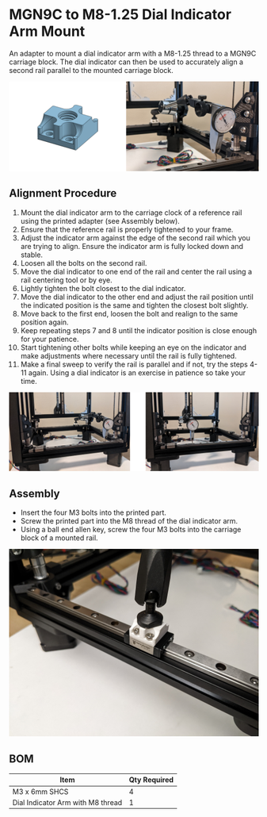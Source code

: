 # MGN9C to M8-1.25 Dial Indicator Arm Mount

An adapter to mount a dial indicator arm with a M8-1.25 thread to a MGN9C carriage block. The dial indicator can then be used to accurately align a second rail parallel to the mounted carriage block.

![CAD](Images/cad.png)

## Alignment Procedure

1. Mount the dial indicator arm to the carriage clock of a reference rail using the printed adapter (see Assembly below).
2. Ensure that the reference rail is properly tightened to your frame.
3. Adjust the indicator arm against the edge of the second rail which you are trying to align. Ensure the indicator arm is fully locked down and stable.
4. Loosen all the bolts on the second rail.
5. Move the dial indicator to one end of the rail and center the rail using a rail centering tool or by eye.
6. Lightly tighten the bolt closest to the dial indicator.
7. Move the dial indicator to the other end and adjust the rail position until the indicated position is the same and tighten the closest bolt slightly.
8. Move back to the first end, loosen the bolt and realign to the same position again.
9. Keep repeating steps 7 and 8 until the indicator position is close enough for your patience.
10. Start tightening other bolts while keeping an eye on the indicator and make adjustments where necessary until the rail is fully tightened.
11. Make a final sweep to verify the rail is parallel and if not, try the steps 4-11 again. Using a dial indicator is an exercise in patience so take your time.

![Alignment](Images/alignment.png)

## Assembly
- Insert the four M3 bolts into the printed part.
- Screw the printed part into the M8 thread of the dial indicator arm.
- Using a ball end allen key, screw the four M3 bolts into the carriage block of a mounted rail.

![Mounting](Images/mounting.png)

## BOM

| Item                                                             | Qty Required  |
| ---                                                              | ---           |
| M3 x 6mm SHCS                                                    | 4             |
| Dial Indicator Arm with M8 thread                                | 1             |

